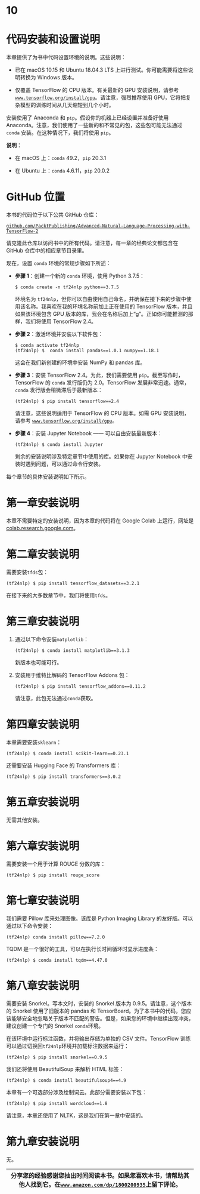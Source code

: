 # 10

# 代码安装和设置说明

本章提供了为书中代码设置环境的说明。这些说明：

+   已在 macOS 10.15 和 Ubuntu 18.04.3 LTS 上进行测试。你可能需要将这些说明转换为 Windows 版本。

+   仅覆盖 TensorFlow 的 CPU 版本。有关最新的 GPU 安装说明，请参考 [`www.tensorflow.org/install/gpu`](https://www.tensorflow.org/install/gpu)。请注意，强烈推荐使用 GPU，它将把复杂模型的训练时间从几天缩短到几个小时。

安装使用了 Anaconda 和 `pip`。假设你的机器上已经设置并准备好使用 Anaconda。注意，我们使用了一些新的和不常见的包，这些包可能无法通过 `conda` 安装。在这种情况下，我们将使用 `pip`。

**说明**：

+   在 macOS 上：`conda` 49.2，`pip` 20.3.1

+   在 Ubuntu 上：`conda` 4.6.11，`pip` 20.0.2

# GitHub 位置

本书的代码位于以下公共 GitHub 仓库：

[`github.com/PacktPublishing/Advanced-Natural-Language-Processing-with-TensorFlow-2`](https://github.com/PacktPublishing/Advanced-Natural-Language-Processing-with-TensorFlow-2)

请克隆此仓库以访问书中的所有代码。请注意，每一章的经典论文都包含在 GitHub 仓库中的相应章节目录里。

现在，设置 `conda` 环境的常规步骤如下所述：

+   **步骤 1**：创建一个新的 `conda` 环境，使用 Python 3.7.5：

    ```
    $ conda create -n tf24nlp python==3.7.5 
    ```

    环境名为 `tf24nlp`，但你可以自由使用自己命名，并确保在接下来的步骤中使用该名称。我喜欢在我的环境名称前加上正在使用的 TensorFlow 版本，并且如果该环境包含 GPU 版本的库，我会在名称后加上“g”。正如你可能推测的那样，我们将使用 TensorFlow 2.4。

+   **步骤 2**：激活环境并安装以下软件包：

    ```
    $ conda activate tf24nlp
    (tf24nlp) $  conda install pandas==1.0.1 numpy==1.18.1 
    ```

    这会在我们新创建的环境中安装 NumPy 和 pandas 库。

+   **步骤 3**：安装 TensorFlow 2.4。为此，我们需要使用 `pip`。截至写作时，TensorFlow 的 `conda` 发行版仍为 2.0。TensorFlow 发展非常迅速。通常，`conda` 发行版会稍微滞后于最新版本：

    ```
    (tf24nlp) $ pip install tensorflow==2.4 
    ```

    请注意，这些说明适用于 TensorFlow 的 CPU 版本。如需 GPU 安装说明，请参考 [`www.tensorflow.org/install/gpu`](https://www.tensorflow.org/install/gpu)。

+   **步骤 4**：安装 Jupyter Notebook —— 可以自由安装最新版本：

    ```
    (tf24nlp) $ conda install Jupyter 
    ```

    剩余的安装说明涉及特定章节中使用的库。如果你在 Jupyter Notebook 中安装时遇到问题，可以通过命令行安装。

每个章节的具体安装说明如下所示。

# 第一章安装说明

本章不需要特定的安装说明，因为本章的代码将在 Google Colab 上运行，网址是[colab.research.google.com](http://colab.research.google.com)。

# 第二章安装说明

需要安装`tfds`包：

```
(tf24nlp) $ pip install tensorflow_datasets==3.2.1 
```

在接下来的大多数章节中，我们将使用`tfds`。

# 第三章安装说明

1.  通过以下命令安装`matplotlib`：

    ```
    (tf24nlp) $ conda install matplotlib==3.1.3 
    ```

    新版本也可能可行。

1.  安装用于维特比解码的 TensorFlow Addons 包：

    ```
    (tf24nlp) $ pip install tensorflow_addons==0.11.2 
    ```

    请注意，此包无法通过`conda`获取。

# 第四章安装说明

本章需要安装`sklearn`：

```
(tf24nlp) $ conda install scikit-learn==0.23.1 
```

还需要安装 Hugging Face 的 Transformers 库：

```
(tf24nlp) $ pip install transformers==3.0.2 
```

# 第五章安装说明

无需其他安装。

# 第六章安装说明

需要安装一个用于计算 ROUGE 分数的库：

```
(tf24nlp) $ pip install rouge_score 
```

# 第七章安装说明

我们需要 Pillow 库来处理图像。该库是 Python Imaging Library 的友好版。可以通过以下命令安装：

```
(tf24nlp) conda install pillow==7.2.0 
```

TQDM 是一个很好的工具，可以在执行长时间循环时显示进度条：

```
(tf24nlp) $ conda install tqdm==4.47.0 
```

# 第八章安装说明

需要安装 Snorkel。写本文时，安装的 Snorkel 版本为 0.9.5。请注意，这个版本的 Snorkel 使用了旧版本的 pandas 和 TensorBoard。为了本书中的代码，您应该能够安全地忽略关于版本不匹配的警告。但是，如果您的环境中继续出现冲突，建议创建一个专门的 Snorkel `conda`环境。

在该环境中运行标注函数，并将输出存储为单独的 CSV 文件。TensorFlow 训练可以通过切换回`tf24nlp`环境并加载标注数据来运行：

```
(tf24nlp) $ pip install snorkel==0.9.5 
```

我们还将使用 BeautifulSoup 来解析 HTML 标签：

```
(tf24nlp) $ conda install beautifulsoup4==4.9 
```

本章有一个可选部分涉及绘制词云。此部分需要安装以下包：

```
(tf24nlp) $ pip install wordcloud==1.8 
```

请注意，本章还使用了 NLTK，这是我们在第一章中安装的。

# 第九章安装说明

无。

| **分享您的经验**感谢您抽出时间阅读本书。如果您喜欢本书，请帮助其他人找到它。在[`www.amazon.com/dp/1800200935`](https://www.amazon.com/dp/1800200935)上留下评论。 |
| --- |
